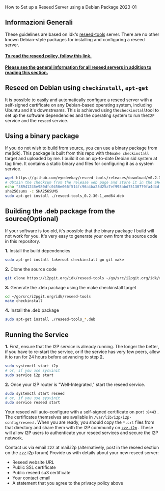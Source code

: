  How to Set up a
Reseed Server using a Debian Package 2023-01 

## Informazioni Generali

These guidelines are based on idk\'s
[reseed-tools](https://i2pgit.org/idk/reseed-tools) server. There are no
other known Debian-style packages for installing and configuring a
reseed server.

#### [To read the reseed policy, follow this link.](reseed-policy)

#### [Please see the general information for all reseed servers in addition to reading this section.](reseed)

## Reseed on Debian using `checkinstall`, `apt-get`

It is possible to easily and automatically configure a reseed server
with a self-signed certificate on any Debian-based operating system,
including Ubuntu and it's downstreams. This is achieved using
the` checkinstall `tool to set up the software dependencies and the
operating system to run the` I2P ` service and the ` reseed ` service.

## Using a binary package

If you do not wish to build from source, you can use a binary package
from me(idk). This package is built from this repo with
the` make checkinstall ` target and uploaded by me. I build it on an
up-to-date Debian sid system at tag time. It contains a static binary
and files for configuring it as a system service.

``` sh
wget https://github.com/eyedeekay/reseed-tools/releases/download/v0.2.30/reseed-tools_0.2.30-1_amd64.deb
# Obtain the checksum from the release web page and store it in the SHA256SUMS file
echo "38941246e980dfc0456e066f514fc96a4ba25d25a7ef993abd75130770fa4d4d reseed-tools_0.2.30-1_amd64.deb" > SHA256SUMS
sha256sums -c SHA256SUMS
sudo apt-get install ./reseed-tools_0.2.30-1_amd64.deb
```

## Building the .deb package from the source(Optional)

If your software is too old, it's possible that the binary package I
build will not work for you. It's very easy to generate your own from
the source code in this repository.

**1.** Install the build dependencies

``` sh
sudo apt-get install fakeroot checkinstall go git make
```

**2.** Clone the source code

``` sh
git clone https://i2pgit.org/idk/reseed-tools ~/go/src/i2pgit.org/idk/reseed-tools
```

**3.** Generate the .deb package using the make checkinstall target

``` sh
cd ~/go/src/i2pgit.org/idk/reseed-tools
make checkinstall
```

**4.** Install the .deb package

``` sh
sudo apt-get install ./reseed-tools_*.deb
```

## Running the Service

**1.** First, ensure that the I2P service is already running. The longer
the better, if you have to re-start the service, or if the service has
very few peers, allow it to run for 24 hours before advancing to step
**2.**

``` sh
sudo systemctl start i2p
# or, if you use sysvinit
sudo service i2p start
```

**2.** Once your I2P router is "Well-Integrated," start the reseed
service.

``` sh
sudo systemctl start reseed
# or, if you use sysvinit
sudo service reseed start
```

Your reseed will auto-configure with a self-signed certificate on port
` :8443 ` . The certificates themselves are available in
` /var/lib/i2p/i2p-config/reseed ` . When you are ready, you should copy
the ` *.crt ` files from that directory and share them with the I2P
community on [` zzz.i2p `](http://zzz.i2p) . These will allow I2P users
to authenticate your reseed services and secure the I2P network.

Contact us via email zzz at mail.i2p (alternatively, post in the reseed
section on the zzz.i2p forum) Provide us with details about your new
reseed server:

- Reseed website URL
- Public SSL certificate
- Public reseed su3 certificate
- Your contact email
- A statement that you agree to the privacy policy above


